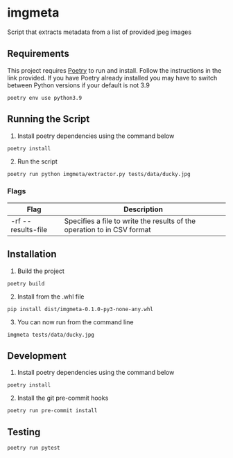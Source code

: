 
# imgmeta

Script that extracts metadata from a list of provided jpeg images

## Requirements

This project requires [Poetry](https://python-poetry.org/docs/) to run and install. Follow the instructions in the link provided. If you have Poetry already installed you may have to switch between Python versions if your default is not 3.9

```poetry env use python3.9```
  
## Running the Script

1. Install poetry dependencies using the command below

```poetry install```

2. Run the script

```poetry run python imgmeta/extractor.py tests/data/ducky.jpg ```

### Flags

|Flag|Description  |
|--|--|
| -rf --results-file | Specifies a file to write the results of the operation to in CSV format |

## Installation

1. Build the project

```poetry build```

2. Install from the .whl file

```pip install dist/imgmeta-0.1.0-py3-none-any.whl```

3. You can now run from the command line

```imgmeta tests/data/ducky.jpg```

## Development

1. Install poetry dependencies using the command below

```poetry install```

2. Install the git pre-commit hooks

```poetry run pre-commit install```

## Testing

```poetry run pytest```
